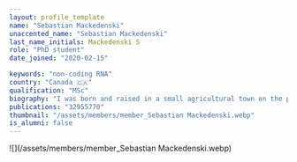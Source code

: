 ```yaml
---
layout: profile_template
name: "Sebastian Mackedenski"
unaccented_name: "Sebastian Mackedenski"
last_name_initials: Mackedenski S
role: "PhD student"
date_joined: "2020-02-15"

keywords: "non-coding RNA"
country: "Canada 🇨🇦"
qualification: "MSc"
biography: "I was born and raised in a small agricultural town on the prairies of western Canada. I picked up a BSc and MSc in Biochemistry and Molecular Biology and spent a few years as a research associate studying KRAS-driven cancers of colorectal origin at the University of Northern British Columbia. Later, notwithstanding a couple great years in Vancouver at one of Canadaâ€™s largest biotechnology companies, I decided to pursue my PhD at ERIBA to help further our understanding of cellular senescence in age-associated degenerative disease. In partnership with the Dutch Society for Research on Ageing, and the Vitality Oriented Innovations for the Life course of Aging Society (DuSRA-VOILA), my work focuses on cellular senescence in tissues that make up our musculoskeletal system."
publications: "32955770"
thumbnail: "/assets/members/member_Sebastian Mackedenski.webp"
is_alumni: false
---
```


 ![](/assets/members/member_Sebastian Mackedenski.webp)

 